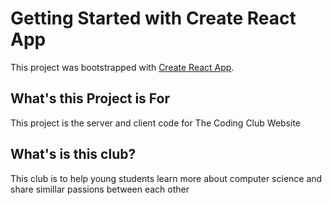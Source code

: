 # Getting Started with Create React App

This project was bootstrapped with [Create React App](https://github.com/facebook/create-react-app).

## What's this Project is For

This project is the server and client code for The Coding Club Website

## What's is this club?

This club is to help young students learn more about computer science and share simillar passions between each other

